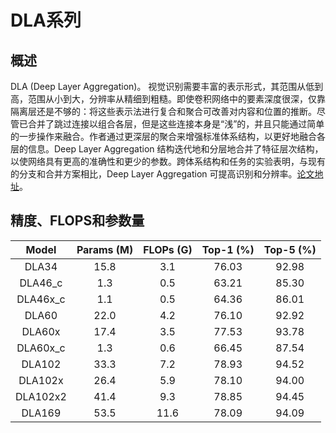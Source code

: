 # DLA系列

## 概述

DLA (Deep Layer Aggregation)。 视觉识别需要丰富的表示形式，其范围从低到高，范围从小到大，分辨率从精细到粗糙。即使卷积网络中的要素深度很深，仅靠隔离层还是不够的：将这些表示法进行复合和聚合可改善对内容和位置的推断。尽管已合并了跳过连接以组合各层，但是这些连接本身是“浅”的，并且只能通过简单的一步操作来融合。作者通过更深层的聚合来增强标准体系结构，以更好地融合各层的信息。Deep Layer Aggregation 结构迭代地和分层地合并了特征层次结构，以使网络具有更高的准确性和更少的参数。跨体系结构和任务的实验表明，与现有的分支和合并方案相比，Deep Layer Aggregation 可提高识别和分辨率。[论文地址](https://arxiv.org/abs/1707.06484)。


## 精度、FLOPS和参数量

|         Model         | Params (M) | FLOPs (G) | Top-1 (%) | Top-5 (%) |
|:-----------------:|:----------:|:---------:|:---------:|:---------:|
| DLA34                 | 15.8       | 3.1       | 76.03     |   92.98   |
| DLA46_c              | 1.3        | 0.5       | 63.21     |   85.30   |
| DLA46x_c            | 1.1        | 0.5       | 64.36     |   86.01   |
| DLA60               | 22.0       | 4.2       | 76.10    |   92.92   |
| DLA60x             | 17.4       | 3.5       | 77.53    |   93.78   |
| DLA60x_c              | 1.3        | 0.6       | 66.45     |   87.54   | 
| DLA102                | 33.3       | 7.2       | 78.93     |   94.52   |
| DLA102x             | 26.4       | 5.9       | 78.10     |   94.00   |
| DLA102x2              | 41.4       | 9.3       | 78.85     |   94.45   |
| DLA169                | 53.5       | 11.6      | 78.09    |   94.09   |

